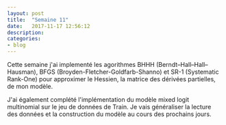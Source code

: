 ```yaml
---
layout: post
title:  "Semaine 11"
date:   2017-11-17 12:56:12
description:
categories:
- blog
---
```


Cette semaine j'ai implementé les agorithmes BHHH (Berndt–Hall–Hall–Hausman), BFGS (Broyden-Fletcher-Goldfarb-Shanno) et SR-1 (Systematic Rank-One) pour approximer le Hessien, la matrice des dérivées partielles, de mon modèle.

J'ai également complété l'implémentation du modèle mixed logit multinomial sur le jeu de données de Train. Je vais généraliser la lecture des données et la construction du modèle au cours des prochains jours.
